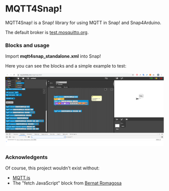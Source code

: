 # MQTT4Snap!

MQTT4Snap! is a Snap! library for using MQTT in Snap! and Snap4Arduino.

The default broker is  [test.mosquitto.org](http://www.mosquitto.org).

### Blocks and usage

Import  **mqtt4snap_standalone.xml** into Snap!

Here you can see the blocks and a simple example to test:

![Minimal example](mqtt4snap.png)
 
 
### Acknowledgents

Of course, this project wouldn't exist without:

- [MQTT.js](https://github.com/mqttjs/MQTT.js)
- The "fetch JavaScript" block from [Bernat Romagosa](https://github.com/bromagosa)

